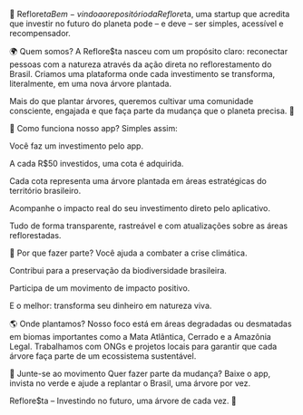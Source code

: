 🌱 Reflore$ta
Bem-vindo ao repositório da Reflore$ta, uma startup que acredita que investir no futuro do planeta pode – e deve – ser simples, acessível e recompensador.

🌍 Quem somos?
A Reflore$ta nasceu com um propósito claro: reconectar pessoas com a natureza através da ação direta no reflorestamento do Brasil. Criamos uma plataforma onde cada investimento se transforma, literalmente, em uma nova árvore plantada.

Mais do que plantar árvores, queremos cultivar uma comunidade consciente, engajada e que faça parte da mudança que o planeta precisa. 🌳

📱 Como funciona nosso app?
Simples assim:

Você faz um investimento pelo app.

A cada R$50 investidos, uma cota é adquirida.

Cada cota representa uma árvore plantada em áreas estratégicas do território brasileiro.

Acompanhe o impacto real do seu investimento direto pelo aplicativo.

Tudo de forma transparente, rastreável e com atualizações sobre as áreas reflorestadas.

💚 Por que fazer parte?
Você ajuda a combater a crise climática.

Contribui para a preservação da biodiversidade brasileira.

Participa de um movimento de impacto positivo.

E o melhor: transforma seu dinheiro em natureza viva.

🌎 Onde plantamos?
Nosso foco está em áreas degradadas ou desmatadas em biomas importantes como a Mata Atlântica, Cerrado e a Amazônia Legal. Trabalhamos com ONGs e projetos locais para garantir que cada árvore faça parte de um ecossistema sustentável.

🚀 Junte-se ao movimento
Quer fazer parte da mudança? Baixe o app, invista no verde e ajude a replantar o Brasil, uma árvore por vez.

Reflore$ta – Investindo no futuro, uma árvore de cada vez. 🌳
